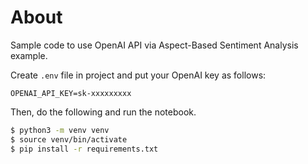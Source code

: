# About

Sample code to use OpenAI API via Aspect-Based Sentiment Analysis example.

Create `.env` file in project and put your OpenAI key as follows:

```
OPENAI_API_KEY=sk-xxxxxxxxx
```
Then, do the following and run the notebook.

```bash
$ python3 -m venv venv
$ source venv/bin/activate
$ pip install -r requirements.txt
```
